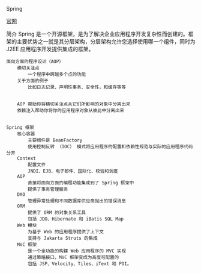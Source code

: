 Spring

[官网](https://spring.io)

简介
	Spring 是一个开源框架，是为了解决企业应用程序开发复杂性而创建的。框架的主要优势之一就是其分层架构，分层架构允许您选择使用哪一个组件，同时为 J2EE 应用程序开发提供集成的框架。

	面向方面的程序设计（AOP）
		横切关注点
			一个程序中跨越多个点的功能
		关于方面的例子
			比如日志记录、声明性事务、安全性，和缓存等等


		AOP 帮助你将横切关注点从它们所影响的对象中分离出来
		依赖注入帮助你将你的应用程序对象从彼此中分离出来
		

	Spring 框架
		核心容器
			主要组件是 BeanFactory
			使用控制反转 （IOC） 模式将应用程序的配置和依赖性规范与实际的应用程序代码分开
		Context
			配置文件
			JNDI、EJB、电子邮件、国际化、校验和调度
		AOP
			直接将面向方面的编程功能集成到了 Spring 框架中
			提供了事务管理服务
		DAO
			管理异常处理和不同数据库供应商抛出的错误消息
		ORM
			提供了 ORM 的对象关系工具
			包括 JDO、Hibernate 和 iBatis SQL Map
		Web 模块
			为基于 Web 的应用程序提供了上下文
			支持与 Jakarta Struts 的集成
		MVC 框架
			是一个全功能的构建 Web 应用程序的 MVC 实现
			通过策略接口，MVC 框架变成为高度可配置的
			包括 JSP、Velocity、Tiles、iText 和 POI。


